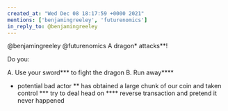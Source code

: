 ```yaml
---
created_at: "Wed Dec 08 18:17:59 +0000 2021"
mentions: ['benjamingreeley', 'futurenomics']
in_reply_to: @benjamingreeley
---
```


@benjamingreeley @futurenomics A dragon* attacks**!

Do you: 

A. Use your sword*** to fight the dragon
B. Run away****

* potential bad actor
** has obtained a large chunk of our coin and taken control
*** try to deal head on
**** reverse transaction and pretend it never happened